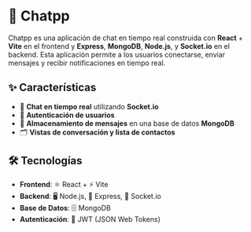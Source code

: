 # 💬 Chatpp

Chatpp es una aplicación de chat en tiempo real construida con **React** + **Vite** en el frontend y **Express**, **MongoDB**, **Node.js**, y **Socket.io** en el backend. Esta aplicación permite a los usuarios conectarse, enviar mensajes y recibir notificaciones en tiempo real.

## ✨ Características

- 💬 **Chat en tiempo real** utilizando **Socket.io**
- 🔐 **Autenticación de usuarios**
- 💾 **Almacenamiento de mensajes** en una base de datos **MongoDB**
- 🗂️ **Vistas de conversación y lista de contactos**

## 🛠️ Tecnologías

- **Frontend**: ⚛️ React + ⚡ Vite
- **Backend**: 🖥️ Node.js, 🚀 Express, 🔌 Socket.io
- **Base de Datos**: 🗄️ MongoDB
- **Autenticación**: 🔑 JWT (JSON Web Tokens)